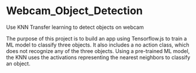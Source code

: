 # Webcam_Object_Detection
Use KNN Transfer learning to detect objects on webcam

The purpose of this project is to build an app using Tensorflow.js to train a ML model to classify three objects. It also includes a no action class, which does not recognize any of the three objects. Using a pre-trained ML model, the KNN uses the activations representing the nearest neighbors to classify an object.
